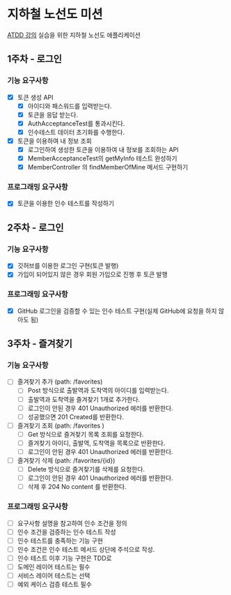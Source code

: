 # 지하철 노선도 미션
[ATDD 강의](https://edu.nextstep.camp/c/R89PYi5H) 실습을 위한 지하철 노선도 애플리케이션

## 1주차 - 로그인
### 기능 요구사항
 - [x] 토큰 생성 API 
   - [x] 아이디와 패스워드를 입력받는다.
   - [x] 토큰을 응답 받는다.
   - [x] AuthAcceptanceTest를 통과시킨다.
   - [x] 인수테스트 데이터 초기화를 수행한다.
 - [x] 토큰을 이용하여 내 정보 조회
   - [x] 로그인하여 생성한 토큰을 이용하여 내 정보를 조회하는 API
   - [x] MemberAcceptanceTest의 getMyInfo 테스트 완성하기
   - [x] MemberController 의 findMemberOfMine 메서드 구현하기
### 프로그래밍 요구사항
 - [x] 토큰을 이용한 인수 테스트를 작성하기

## 2주차 - 로그인
### 기능 요구사항
 - [x] 깃허브를 이용한 로그인 구현(토큰 발행)
 - [x] 가입이 되어있지 않은 경우 회원 가입으로 진행 후 토큰 발행
### 프로그래밍 요구사항
 - [x] GitHub 로그인을 검증할 수 있는 인수 테스트 구현(실제 GitHub에 요청을 하지 않아도 됨)

## 3주차 - 즐겨찾기
### 기능 요구사항
 - [ ] 즐겨찾기 추가 (path: /favorites)
   - [ ] Post 방식으로 출발역과 도착역의 아이디를 입력받는다. 
   - [ ] 출발역과 도착역을 즐겨찾기 1개로 추가한다. 
   - [ ] 로그인이 안된 경우 401 Unauthorized 에러를 반환한다.
   - [ ] 성공했으면  201 Created를 반환한다.
 - [ ] 즐겨찾기 조회 (path: /favorites )
   - [ ] Get 방식으로 즐겨찾기 목록 조회를 요청한다.
   - [ ] 즐겨찾기 아이디, 출발역, 도착역을 목록으로 반환한다.
   - [ ] 로그인이 안된 경우 401 Unauthorized 에러를 반환한다.
 - [ ] 즐겨찾기 삭제 (path: /favorites/{id})
   - [ ] Delete 방식으로 즐겨찾기를 삭제를 요청한다. 
   - [ ] 로그인이 안된 경우 401 Unauthorized 에러를 반환한다.
   - [ ] 삭제 후 204 No content 를 반환한다.
### 프로그래밍 요구사항
 - [ ] 요구사항 설명을 참고하여 인수 조건을 정의
 - [ ] 인수 조건을 검증하는 인수 테스트 작성
 - [ ] 인수 테스트를 충족하는 기능 구현
 - [ ] 인수 조건은 인수 테스트 메서드 상단에 주석으로 작성.
 - [ ] 인수 테스트 이후 기능 구현은 TDD로
 - [ ] 도메인 레이어 테스트는 필수
 - [ ] 서비스 레이어 테스트는 선택
 - [ ] 예외 케이스 검증 테스트 필수
